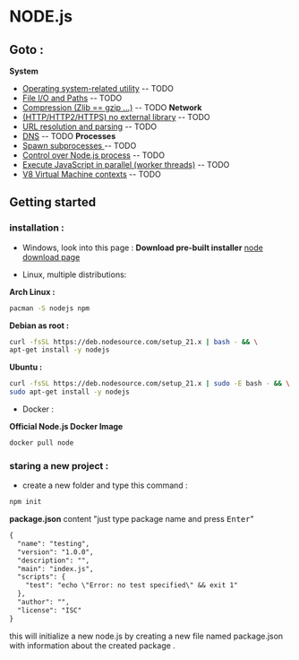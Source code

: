 # NODE.js

## Goto :

**System**

- [Operating system-related utility](./docs/sys.md) -- TODO
- [File I/O and Paths](./docs/fs-io.md) -- TODO
- [Compression (Zlib == gzip ...)](./docs/compression.md) -- TODO
  **Network**
- [(HTTP/HTTP2/HTTPS) no external library](./docs/net.md) -- TODO
- [URL resolution and parsing](./docs/url.md) -- TODO
- [DNS](./docs/dns.md) -- TODO
  **Processes**
- [Spawn subprocesses ](./docs/subproc.md) -- TODO
- [Control over Node.js process](./docs/controlproc.md) -- TODO
- [Execute JavaScript in parallel (worker threads)](./docs/worker.md) -- TODO
- [V8 Virtual Machine contexts](./docs/v8vm.md) -- TODO

## Getting started

### installation :

- Windows, look into this page :
  **Download pre-built installer**
  [node download page](https://nodejs.org/en/download/)

- Linux, multiple distributions:

**Arch Linux :**

```bash
pacman -S nodejs npm
```

**Debian as root :**

```bash
curl -fsSL https://deb.nodesource.com/setup_21.x | bash - && \
apt-get install -y nodejs
```

**Ubuntu :**

```bash
curl -fsSL https://deb.nodesource.com/setup_21.x | sudo -E bash - && \
sudo apt-get install -y nodejs
```

- Docker :

**Official Node.js Docker Image**

```bash
docker pull node
```

### staring a new project :

- create a new folder and type this command :

```bash
npm init
```

**package.json** content "just type package name and press <kbd>Enter</kbd>"

```txt
{
  "name": "testing",
  "version": "1.0.0",
  "description": "",
  "main": "index.js",
  "scripts": {
    "test": "echo \"Error: no test specified\" && exit 1"
  },
  "author": "",
  "license": "ISC"
}

```

this will initialize a new node.js by
creating a new file named package.json
with information about the created package .

